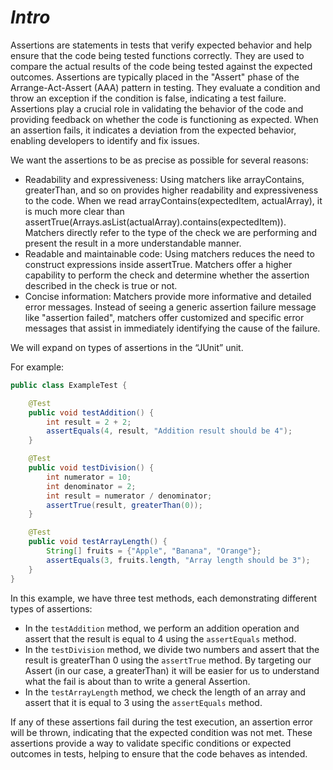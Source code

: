 # *Intro*
Assertions are statements in tests that verify expected behavior and help ensure that the code being tested functions correctly. 
They are used to compare the actual results of the code being tested against the expected outcomes.
Assertions are typically placed in the "Assert" phase of the Arrange-Act-Assert (AAA) pattern in testing. 
They evaluate a condition and throw an exception if the condition is false, indicating a test failure.
Assertions play a crucial role in validating the behavior of the code and providing feedback on whether the code is functioning as expected.
When an assertion fails, it indicates a deviation from the expected behavior, enabling developers to identify and fix issues.

We want the assertions to be as precise as possible for several reasons:
- Readability and expressiveness: Using matchers like arrayContains, greaterThan, and so on provides higher readability and expressiveness to the code. When we read arrayContains(expectedItem, actualArray), it is much more clear than assertTrue(Arrays.asList(actualArray).contains(expectedItem)). Matchers directly refer to the type of the check we are performing and present the result in a more understandable manner.
- Readable and maintainable code: Using matchers reduces the need to construct expressions inside assertTrue. Matchers offer a higher capability to perform the check and determine whether the assertion described in the check is true or not.
- Concise information: Matchers provide more informative and detailed error messages. Instead of seeing a generic assertion failure message like "assertion failed", matchers offer customized and specific error messages that assist in immediately identifying the cause of the failure.

We will expand on types of assertions in the “JUnit” unit.

For example:
```java
public class ExampleTest {

    @Test
    public void testAddition() {
        int result = 2 + 2;
        assertEquals(4, result, "Addition result should be 4");
    }

    @Test
    public void testDivision() {
        int numerator = 10;
        int denominator = 2;
        int result = numerator / denominator;
        assertTrue(result, greaterThan(0));
    }

    @Test
    public void testArrayLength() {
        String[] fruits = {"Apple", "Banana", "Orange"};
        assertEquals(3, fruits.length, "Array length should be 3");
    }
}
```
In this example, we have three test methods, each demonstrating different types of assertions:
- In the `testAddition` method, we perform an addition operation and assert that the result is equal to 4 using the `assertEquals` method.
- In the `testDivision` method, we divide two numbers and assert that the result is greaterThan 0 using the `assertTrue` method. By targeting our Assert (in our case, a greaterThan) it will be easier for us to understand what the fail is about than to write a general Assertion.
- In the `testArrayLength` method, we check the length of an array and assert that it is equal to 3 using the `assertEquals` method.

If any of these assertions fail during the test execution, an assertion error will be thrown, indicating that the expected condition was not met.
These assertions provide a way to validate specific conditions or expected outcomes in tests, helping to ensure that the code behaves as intended.